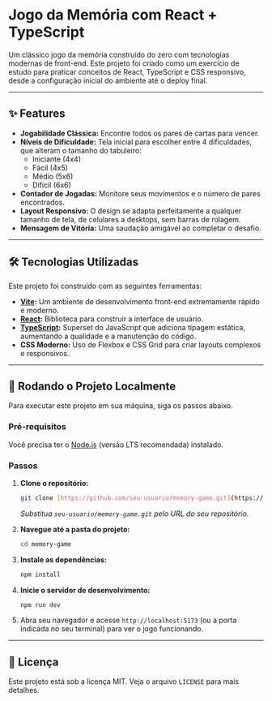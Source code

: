 # Jogo da Memória com React + TypeScript

Um clássico jogo da memória construído do zero com tecnologias modernas de front-end. Este projeto foi criado como um exercício de estudo para praticar conceitos de React, TypeScript e CSS responsivo, desde a configuração inicial do ambiente até o deploy final.

---

## ✨ Features

- **Jogabilidade Clássica:** Encontre todos os pares de cartas para vencer.
- **Níveis de Dificuldade:** Tela inicial para escolher entre 4 dificuldades, que alteram o tamanho do tabuleiro:
    - Iniciante (4x4)
    - Fácil (4x5)
    - Médio (5x6)
    - Difícil (6x6)
- **Contador de Jogadas:** Monitore seus movimentos e o número de pares encontrados.
- **Layout Responsivo:** O design se adapta perfeitamente a qualquer tamanho de tela, de celulares a desktops, sem barras de rolagem.
- **Mensagem de Vitória:** Uma saudação amigável ao completar o desafio.

---

## 🛠️ Tecnologias Utilizadas

Este projeto foi construído com as seguintes ferramentas:

* **[Vite](https://vitejs.dev/):** Um ambiente de desenvolvimento front-end extremamente rápido e moderno.
* **[React](https://react.dev/):** Biblioteca para construir a interface de usuário.
* **[TypeScript](https://www.typescriptlang.org/):** Superset do JavaScript que adiciona tipagem estática, aumentando a qualidade e a manutenção do código.
* **CSS Moderno:** Uso de Flexbox e CSS Grid para criar layouts complexos e responsivos.

---

## 🚀 Rodando o Projeto Localmente

Para executar este projeto em sua máquina, siga os passos abaixo.

### Pré-requisitos

Você precisa ter o [Node.js](https://nodejs.org/) (versão LTS recomendada) instalado.

### Passos

1.  **Clone o repositório:**
    ```bash
    git clone [https://github.com/seu-usuario/memory-game.git](https://github.com/alexslecao/memory-game.git)
    ```
    *Substitua `seu-usuario/memory-game.git` pelo URL do seu repositório.*

2.  **Navegue até a pasta do projeto:**
    ```bash
    cd memory-game
    ```

3.  **Instale as dependências:**
    ```bash
    npm install
    ```

4.  **Inicie o servidor de desenvolvimento:**
    ```bash
    npm run dev
    ```

5.  Abra seu navegador e acesse `http://localhost:5173` (ou a porta indicada no seu terminal) para ver o jogo funcionando.

---

## 📝 Licença

Este projeto está sob a licença MIT. Veja o arquivo `LICENSE` para mais detalhes.
